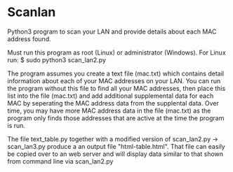 # Scanlan
Python3 program to scan your LAN and provide details about each MAC address found.

Must run this program as root (Linux) or administrator (Windows). For Linux run:
$ sudo python3 scan_lan2.py

The program assumes you create a text file (mac.txt) which contains detail information about each of your MAC addresses on your LAN.
You can run the program without this file to find all your MAC addresses, then place this list into the file (mac.txt) and add additional 
supplemental data for each MAC by seperating the MAC address data from the supplental data. Over time, you may have more MAC address data
in the file (mac.txt) as the program only finds those addresses that are active at the time the program is run.

The file text_table.py together with a modified version of scan_lan2.py -> scan_lan3.py produce a an output file "html-table.html".
That file can easily be copied over to an web server and will display data similar to that shown from command line via scan_lan2.py
